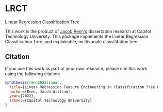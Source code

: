 # LRCT

Linear Regression Classification Tree

This work is the product of [Jacob Renn's](https://www.linkedin.com/in/jacob-renn-934009141/) dissertation research at Capitol Technology University. This package implements the Linear Regression Classification Tree, and explainable, multivariate classififation tree.

## Citation

If you use this work as part of your own research, please cite this work using the following citation:

```bibtex
@phdthesis{renn2022linear,
  title={Linear Regression Feature Engineering in Classification Tree Learning},
  author={Renn, Jacob William},
  year={2022},
  school={Capitol Technology University}
}
```
